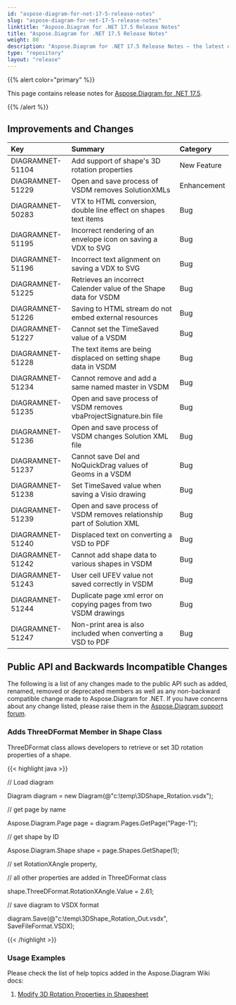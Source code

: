```yaml
---
id: "aspose-diagram-for-net-17-5-release-notes"
slug: "aspose-diagram-for-net-17-5-release-notes"
linktitle: "Aspose.Diagram for .NET 17.5 Release Notes"
title: "Aspose.Diagram for .NET 17.5 Release Notes"
weight: 80
description: "Aspose.Diagram for .NET 17.5 Release Notes – the latest updates and fixes."
type: "repository"
layout: "release"
---
```


{{% alert color="primary" %}} 

This page contains release notes for [Aspose.Diagram for .NET 17.5](https://www.nuget.org/packages/Aspose.Diagram/17.5.0).

{{% /alert %}} 
## **Improvements and Changes**

|**Key**|**Summary**|**Category**|
| :- | :- | :- |
|DIAGRAMNET-51104|Add support of shape's 3D rotation properties|New Feature|
|DIAGRAMNET-51229|Open and save process of VSDM removes SolutionXMLs|Enhancement|
|DIAGRAMNET-50283|VTX to HTML conversion, double line effect on shapes text items|Bug|
|DIAGRAMNET-51195|Incorrect rendering of an envelope icon on saving a VDX to SVG|Bug|
|DIAGRAMNET-51196|Incorrect text alignment on saving a VDX to SVG|Bug|
|DIAGRAMNET-51225|Retrieves an incorrect Calender value of the Shape data for VSDM|Bug|
|DIAGRAMNET-51226|Saving to HTML stream do not embed external resources|Bug|
|DIAGRAMNET-51227|Cannot set the TimeSaved value of a VSDM|Bug|
|DIAGRAMNET-51228|The text items are being displaced on setting shape data in VSDM|Bug|
|DIAGRAMNET-51234|Cannot remove and add a same named master in VSDM|Bug|
|DIAGRAMNET-51235|Open and save process of VSDM removes vbaProjectSignature.bin file|Bug|
|DIAGRAMNET-51236|Open and save process of VSDM changes Solution XML file|Bug|
|DIAGRAMNET-51237|Cannot save Del and NoQuickDrag values of Geoms in a VSDM|Bug|
|DIAGRAMNET-51238|Set TimeSaved value when saving a Visio drawing|Bug|
|DIAGRAMNET-51239|Open and save process of VSDM removes relationship part of Solution XML|Bug|
|DIAGRAMNET-51240|Displaced text on converting a VSD to PDF|Bug|
|DIAGRAMNET-51242|Cannot add shape data to various shapes in VSDM|Bug|
|DIAGRAMNET-51243|User cell UFEV value not saved correctly in VSDM|Bug|
|DIAGRAMNET-51244|Duplicate page xml error on copying pages from two VSDM drawings|Bug|
|DIAGRAMNET-51247|Non-print area is also included when converting a VSD to PDF|Bug|
## **Public API and Backwards Incompatible Changes**
The following is a list of any changes made to the public API such as added, renamed, removed or deprecated members as well as any non-backward compatible change made to Aspose.Diagram for .NET. If you have concerns about any change listed, please raise them in the [Aspose.Diagram support forum](https://forum.aspose.com/c/diagram/17).
### **Adds ThreeDFormat Member in Shape Class**
ThreeDFormat class allows developers to retrieve or set 3D rotation properties of a shape.

{{< highlight java >}}

 // Load diagram

Diagram diagram = new Diagram(@"c:\temp\3DShape_Rotation.vsdx");

// get page by name

Aspose.Diagram.Page page = diagram.Pages.GetPage("Page-1");

// get shape by ID

Aspose.Diagram.Shape shape = page.Shapes.GetShape(1);

// set RotationXAngle property, 

// all other properties are added in ThreeDFormat class

shape.ThreeDFormat.RotationXAngle.Value = 2.61;

// save diagram to VSDX format

diagram.Save(@"c:\temp\3DShape_Rotation_Out.vsdx", SaveFileFormat.VSDX);

{{< /highlight >}}
### **Usage Examples**
Please check the list of help topics added in the Aspose.Diagram Wiki docs: 

1. [Modify 3D Rotation Properties in Shapesheet](https://docs.aspose.com/diagram/net/3d-rotation-effects-in-a-visio-drawing/#id-3drotationeffectsinavisiodrawing-set3drotationpropertiesinshapesheet)
